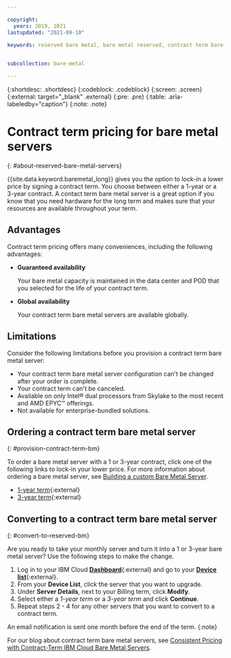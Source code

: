 ```yaml
---

copyright:
  years: 2019, 2021
lastupdated: "2021-09-10"

keywords: reserved bare metal, bare metal reserved, contract term bare metal, contract term bare metal server, contract term server, contract term, 1 year server, 3 year server, 1 year bare metal, 3 year bare metal, 1 year bare metal server, 3 year bare metal server  
 

subcollection: bare-metal

---
```


{:shortdesc: .shortdesc}
{:codeblock: .codeblock}
{:screen: .screen}
{:external: target="_blank" .external}
{:pre: .pre}
{:table: .aria-labeledby="caption"}
{:note: .note}

# Contract term pricing for bare metal servers
{: #about-reserved-bare-metal-servers}

{{site.data.keyword.baremetal_long}} gives you the option to lock-in a lower price by signing a contract term. You choose between either a 1-year or a 3-year contract. A contact term bare metal server is a great option if you know that you need hardware for the long term and makes sure that your resources are available throughout your term. 

## Advantages

Contract term pricing offers many conveniences, including the following advantages:

* **Guaranteed availability**

  Your bare metal capacity is maintained in the data center and POD that you selected for the life of your contract term.

* **Global availability**

   Your contract term bare metal servers are available globally. 

## Limitations

Consider the following limitations before you provision a contract term bare metal server:

* Your contract term bare metal server configuration can't be changed after your order is complete. 
* Your contract term can't be canceled.
* Available on only Intel® dual processors from Skylake to the most recent and AMD EPYC™ offerings. 
* Not available for enterprise-bundled solutions.

## Ordering a contract term bare metal server
{: #provision-contract-term-bm}
 
To order a bare metal server with a 1 or 3-year contract, click one of the following links to lock-in your lower price. For more information about ordering a bare metal server, see [Building a custom Bare Metal Server](/docs/bare-metal?topic=bare-metal-ordering-baremetal-server).

* [1-year term](https://cloud.ibm.com/gen1/infrastructure/provision/bm?type=oneYearTerm){:external} 
* [3-year term](https://cloud.ibm.com/gen1/infrastructure/provision/bm?type=threeYearTerm){:external} 

## Converting to a contract term bare metal server
{: #convert-to-reserved-bm}

Are you ready to take your monthly server and turn it into a 1 or 3-year bare metal server? Use the following steps to make the change.

1. Log in to your IBM Cloud [**Dashboard**](https://cloud.ibm.com/){:external} and go to your [**Device list**](https://cloud.ibm.com/gen1/infrastructure/devices){:external}.
2. From your **Device List**, click the server that you want to upgrade.
3. Under **Server Details**, next to your Billing term, click **Modify**.
4. Select either a _1-year term_ or a _3-year term_ and click **Continue**.
5. Repeat steps 2 - 4 for any other servers that you want to convert to a contract term. 

An email notification is sent one month before the end of the term.
{:note}

For our blog about contract term bare metal servers, see [Consistent Pricing with Contract-Term IBM Cloud Bare Metal Servers](https://www.ibm.com/cloud/blog/announcements/consistent-pricing-with-contract-term-ibm-cloud-bare-metal-servers).

